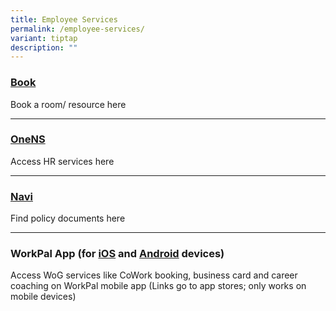 ```yaml
---
title: Employee Services
permalink: /employee-services/
variant: tiptap
description: ""
---
```

<h3><a href="https://book.defence.gov.sg" rel="noopener nofollow" target="_blank">Book</a></h3>
<p>Book a room/ resource here</p>
<hr>
<h3><a href="https://www.ns.gov.sg" rel="noopener nofollow" target="_blank">OneNS</a></h3>
<p>Access HR services here</p>
<hr>
<h3><a href="https://navi.defence.gov.sg" rel="noopener nofollow" target="_blank">Navi</a></h3>
<p>Find policy documents here</p>
<hr>
<h3>WorkPal App (for <a href="https://apps.apple.com/sg/app/workpal-for-sg-public-service/id1329488106" rel="noopener nofollow" target="_blank">iOS</a> and <a href="https://play.google.com/store/apps/details?id=sg.gov.digitalworkplace&amp;hl=en_SG" rel="noopener nofollow" target="_blank">Android</a> devices)</h3>
<p></p>
<p>Access WoG services like CoWork booking, business card and career coaching
on WorkPal mobile app (Links go to app stores; only works on mobile devices)</p>
